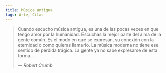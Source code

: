 ```yaml
---
title: Música antigua
tags: Arte, Citas
---
```


> Cuando escucho música antigua, es una de las pocas veces en que tengo amor por la humanidad. Escuchas la mejor parte del alma de la gente común. Es el modo en que se expresan, su conexión con la eternidad o como quieras llamarlo. La música moderna no tiene ese sentido de pérdida trágica. La gente ya no sabe expresarse de esta forma...
>
> &mdash; <em>Robert Crumb</em>
